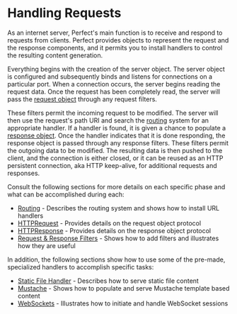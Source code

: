 # Handling Requests
As an internet server, Perfect's main function is to receive and respond to requests from clients.  Perfect provides objects to represent the request and the response components, and it permits you to install handlers to control the resulting content generation.Everything begins with the creation of the server object. The server object is configured and subsequently binds and listens for connections on a particular port. When a connection occurs, the server begins reading the request data. Once the request has been completely read, the server will pass the [request object](HTTPRequest.md) through any request filters. 

These filters permit the incoming request to be modified. The server will then use the request's path URI and search the [routing](routing.md) system for an appropriate handler. If a handler is found, it is given a chance to populate a [response object](HTTPResponse.md). Once the handler indicates that it is done responding, the response object is passed through any response filters. These filters permit the outgoing data to be modified. The resulting data is then pushed to the client, and the connection is either closed, or it can be reused as an HTTP persistent connection, aka HTTP keep-alive, for additional requests and responses.

Consult the following sections for more details on each specific phase and what can be accomplished during each:

* [Routing](routing.md) - Describes the routing system and shows how to install URL handlers
* [HTTPRequest](HTTPRequest.md) - Provides details on the request object protocol
* [HTTPResponse](HTTPResponse.md) - Provides details on the response object protocol
* [Request &amp; Response Filters](filter.md) - Shows how to add filters and illustrates how they are useful

In addition, the following sections show how to use some of the pre-made, specialized handlers to accomplish specific tasks:

* [Static File Handler](staticFileContent.md) - Describes how to serve static file content
* [Mustache](mustache.md) - Shows how to populate and serve Mustache template based content
* [WebSockets](webSockets.md) - Illustrates how to initiate and handle WebSocket sessions
